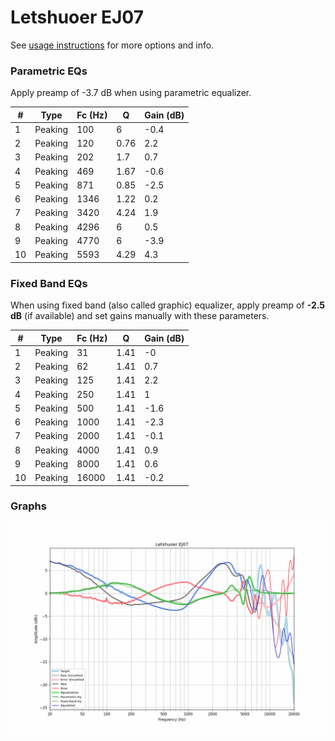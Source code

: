 # Letshuoer EJ07
See [usage instructions](https://github.com/jaakkopasanen/AutoEq#usage) for more options and info.

### Parametric EQs
Apply preamp of -3.7 dB when using parametric equalizer.

|   # | Type    |   Fc (Hz) |    Q |   Gain (dB) |
|-----|---------|-----------|------|-------------|
|   1 | Peaking |       100 | 6    |        -0.4 |
|   2 | Peaking |       120 | 0.76 |         2.2 |
|   3 | Peaking |       202 | 1.7  |         0.7 |
|   4 | Peaking |       469 | 1.67 |        -0.6 |
|   5 | Peaking |       871 | 0.85 |        -2.5 |
|   6 | Peaking |      1346 | 1.22 |         0.2 |
|   7 | Peaking |      3420 | 4.24 |         1.9 |
|   8 | Peaking |      4296 | 6    |         0.5 |
|   9 | Peaking |      4770 | 6    |        -3.9 |
|  10 | Peaking |      5593 | 4.29 |         4.3 |

### Fixed Band EQs
When using fixed band (also called graphic) equalizer, apply preamp of **-2.5 dB** (if available) and set gains manually with these parameters.

|   # | Type    |   Fc (Hz) |    Q |   Gain (dB) |
|-----|---------|-----------|------|-------------|
|   1 | Peaking |        31 | 1.41 |        -0   |
|   2 | Peaking |        62 | 1.41 |         0.7 |
|   3 | Peaking |       125 | 1.41 |         2.2 |
|   4 | Peaking |       250 | 1.41 |         1   |
|   5 | Peaking |       500 | 1.41 |        -1.6 |
|   6 | Peaking |      1000 | 1.41 |        -2.3 |
|   7 | Peaking |      2000 | 1.41 |        -0.1 |
|   8 | Peaking |      4000 | 1.41 |         0.9 |
|   9 | Peaking |      8000 | 1.41 |         0.6 |
|  10 | Peaking |     16000 | 1.41 |        -0.2 |

### Graphs
![](./Letshuoer%20EJ07.png)

